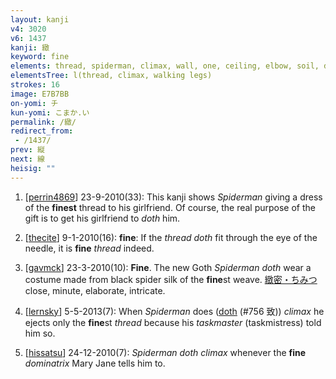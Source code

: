 ```yaml
---
layout: kanji
v4: 3020
v6: 1437
kanji: 緻
keyword: fine
elements: thread, spiderman, climax, wall, one, ceiling, elbow, soil, dirt, ground, taskmaster
elementsTree: l(thread, climax, walking legs)
strokes: 16
image: E7B7BB
on-yomi: チ
kun-yomi: こまか.い
permalink: /緻/
redirect_from:
 - /1437/
prev: 縦
next: 線
heisig: ""
---
```


1) [<a href="http://kanji.koohii.com/profile/perrin4869">perrin4869</a>] 23-9-2010(33): This kanji shows <em>Spiderman</em> giving a dress of the <strong>finest</strong> thread to his girlfriend. Of course, the real purpose of the gift is to get his girlfriend to <em>doth</em> him.

2) [<a href="http://kanji.koohii.com/profile/thecite">thecite</a>] 9-1-2010(16): <strong>fine</strong>: If the <em>thread</em> <em>doth</em> fit through the eye of the needle, it is <strong>fine</strong> <em>thread</em> indeed.

3) [<a href="http://kanji.koohii.com/profile/gavmck">gavmck</a>] 23-3-2010(10): <strong>Fine</strong>. The new Goth <em>Spiderman doth</em> wear a costume made from black spider silk of the <strong>fine</strong>st weave. <a href="midori://search?text=緻密・ちみつ">緻密・ちみつ</a> close, minute, elaborate, intricate.

4) [<a href="http://kanji.koohii.com/profile/lernsky">lernsky</a>] 5-5-2013(7): When <em>Spiderman</em> does (<a href="../v4/756.html">doth</a> (#756 致)) <em>climax</em> he ejects only the <strong>fine</strong>st <em>thread</em> because his <em>taskmaster</em> (taskmistress) told him so.

5) [<a href="http://kanji.koohii.com/profile/hissatsu">hissatsu</a>] 24-12-2010(7): <em>Spiderman doth climax</em> whenever the <strong>fine</strong> <em>dominatrix</em> Mary Jane tells him to.

